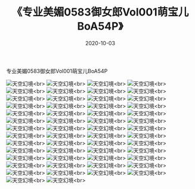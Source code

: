 ﻿---
layout: post
title: 《专业美媚0583御女郎Vol001萌宝儿BoA54P》
date: 2020-10-03
img: http://photo.orgx.cf/性感/2020/专业美媚0583御女郎Vol001萌宝儿BoA54P/000.jpg
tags: [美女,性感,泳衣]
---

专业美媚0583御女郎Vol001萌宝儿BoA54P



![天空幻境](http://photo.orgx.cf/性感/2020/专业美媚0583御女郎Vol001萌宝儿BoA54P/001.jpg''天空幻境'')<br>
![天空幻境](http://photo.orgx.cf/性感/2020/专业美媚0583御女郎Vol001萌宝儿BoA54P/002.jpg''天空幻境'')<br>
![天空幻境](http://photo.orgx.cf/性感/2020/专业美媚0583御女郎Vol001萌宝儿BoA54P/003.jpg''天空幻境'')<br>
![天空幻境](http://photo.orgx.cf/性感/2020/专业美媚0583御女郎Vol001萌宝儿BoA54P/004.jpg''天空幻境'')<br>
![天空幻境](http://photo.orgx.cf/性感/2020/专业美媚0583御女郎Vol001萌宝儿BoA54P/005.jpg''天空幻境'')<br>
![天空幻境](http://photo.orgx.cf/性感/2020/专业美媚0583御女郎Vol001萌宝儿BoA54P/006.jpg''天空幻境'')<br>
![天空幻境](http://photo.orgx.cf/性感/2020/专业美媚0583御女郎Vol001萌宝儿BoA54P/007.jpg''天空幻境'')<br>
![天空幻境](http://photo.orgx.cf/性感/2020/专业美媚0583御女郎Vol001萌宝儿BoA54P/008.jpg''天空幻境'')<br>
![天空幻境](http://photo.orgx.cf/性感/2020/专业美媚0583御女郎Vol001萌宝儿BoA54P/009.jpg''天空幻境'')<br>
![天空幻境](http://photo.orgx.cf/性感/2020/专业美媚0583御女郎Vol001萌宝儿BoA54P/010.jpg''天空幻境'')<br>
![天空幻境](http://photo.orgx.cf/性感/2020/专业美媚0583御女郎Vol001萌宝儿BoA54P/011.jpg''天空幻境'')<br>
![天空幻境](http://photo.orgx.cf/性感/2020/专业美媚0583御女郎Vol001萌宝儿BoA54P/012.jpg''天空幻境'')<br>
![天空幻境](http://photo.orgx.cf/性感/2020/专业美媚0583御女郎Vol001萌宝儿BoA54P/013.jpg''天空幻境'')<br>
![天空幻境](http://photo.orgx.cf/性感/2020/专业美媚0583御女郎Vol001萌宝儿BoA54P/014.jpg''天空幻境'')<br>
![天空幻境](http://photo.orgx.cf/性感/2020/专业美媚0583御女郎Vol001萌宝儿BoA54P/015.jpg''天空幻境'')<br>
![天空幻境](http://photo.orgx.cf/性感/2020/专业美媚0583御女郎Vol001萌宝儿BoA54P/016.jpg''天空幻境'')<br>
![天空幻境](http://photo.orgx.cf/性感/2020/专业美媚0583御女郎Vol001萌宝儿BoA54P/017.jpg''天空幻境'')<br>
![天空幻境](http://photo.orgx.cf/性感/2020/专业美媚0583御女郎Vol001萌宝儿BoA54P/018.jpg''天空幻境'')<br>
![天空幻境](http://photo.orgx.cf/性感/2020/专业美媚0583御女郎Vol001萌宝儿BoA54P/019.jpg''天空幻境'')<br>
![天空幻境](http://photo.orgx.cf/性感/2020/专业美媚0583御女郎Vol001萌宝儿BoA54P/020.jpg''天空幻境'')<br>
![天空幻境](http://photo.orgx.cf/性感/2020/专业美媚0583御女郎Vol001萌宝儿BoA54P/021.jpg''天空幻境'')<br>
![天空幻境](http://photo.orgx.cf/性感/2020/专业美媚0583御女郎Vol001萌宝儿BoA54P/022.jpg''天空幻境'')<br>
![天空幻境](http://photo.orgx.cf/性感/2020/专业美媚0583御女郎Vol001萌宝儿BoA54P/023.jpg''天空幻境'')<br>
![天空幻境](http://photo.orgx.cf/性感/2020/专业美媚0583御女郎Vol001萌宝儿BoA54P/024.jpg''天空幻境'')<br>
![天空幻境](http://photo.orgx.cf/性感/2020/专业美媚0583御女郎Vol001萌宝儿BoA54P/025.jpg''天空幻境'')<br>
![天空幻境](http://photo.orgx.cf/性感/2020/专业美媚0583御女郎Vol001萌宝儿BoA54P/026.jpg''天空幻境'')<br>
![天空幻境](http://photo.orgx.cf/性感/2020/专业美媚0583御女郎Vol001萌宝儿BoA54P/027.jpg''天空幻境'')<br>
![天空幻境](http://photo.orgx.cf/性感/2020/专业美媚0583御女郎Vol001萌宝儿BoA54P/028.jpg''天空幻境'')<br>
![天空幻境](http://photo.orgx.cf/性感/2020/专业美媚0583御女郎Vol001萌宝儿BoA54P/029.jpg''天空幻境'')<br>
![天空幻境](http://photo.orgx.cf/性感/2020/专业美媚0583御女郎Vol001萌宝儿BoA54P/030.jpg''天空幻境'')<br>
![天空幻境](http://photo.orgx.cf/性感/2020/专业美媚0583御女郎Vol001萌宝儿BoA54P/031.jpg''天空幻境'')<br>
![天空幻境](http://photo.orgx.cf/性感/2020/专业美媚0583御女郎Vol001萌宝儿BoA54P/032.jpg''天空幻境'')<br>
![天空幻境](http://photo.orgx.cf/性感/2020/专业美媚0583御女郎Vol001萌宝儿BoA54P/033.jpg''天空幻境'')<br>
![天空幻境](http://photo.orgx.cf/性感/2020/专业美媚0583御女郎Vol001萌宝儿BoA54P/034.jpg''天空幻境'')<br>
![天空幻境](http://photo.orgx.cf/性感/2020/专业美媚0583御女郎Vol001萌宝儿BoA54P/035.jpg''天空幻境'')<br>
![天空幻境](http://photo.orgx.cf/性感/2020/专业美媚0583御女郎Vol001萌宝儿BoA54P/036.jpg''天空幻境'')<br>
![天空幻境](http://photo.orgx.cf/性感/2020/专业美媚0583御女郎Vol001萌宝儿BoA54P/037.jpg''天空幻境'')<br>
![天空幻境](http://photo.orgx.cf/性感/2020/专业美媚0583御女郎Vol001萌宝儿BoA54P/038.jpg''天空幻境'')<br>
![天空幻境](http://photo.orgx.cf/性感/2020/专业美媚0583御女郎Vol001萌宝儿BoA54P/039.jpg''天空幻境'')<br>
![天空幻境](http://photo.orgx.cf/性感/2020/专业美媚0583御女郎Vol001萌宝儿BoA54P/040.jpg''天空幻境'')<br>
![天空幻境](http://photo.orgx.cf/性感/2020/专业美媚0583御女郎Vol001萌宝儿BoA54P/041.jpg''天空幻境'')<br>
![天空幻境](http://photo.orgx.cf/性感/2020/专业美媚0583御女郎Vol001萌宝儿BoA54P/042.jpg''天空幻境'')<br>
![天空幻境](http://photo.orgx.cf/性感/2020/专业美媚0583御女郎Vol001萌宝儿BoA54P/043.jpg''天空幻境'')<br>
![天空幻境](http://photo.orgx.cf/性感/2020/专业美媚0583御女郎Vol001萌宝儿BoA54P/044.jpg''天空幻境'')<br>
![天空幻境](http://photo.orgx.cf/性感/2020/专业美媚0583御女郎Vol001萌宝儿BoA54P/045.jpg''天空幻境'')<br>
![天空幻境](http://photo.orgx.cf/性感/2020/专业美媚0583御女郎Vol001萌宝儿BoA54P/046.jpg''天空幻境'')<br>
![天空幻境](http://photo.orgx.cf/性感/2020/专业美媚0583御女郎Vol001萌宝儿BoA54P/047.jpg''天空幻境'')<br>
![天空幻境](http://photo.orgx.cf/性感/2020/专业美媚0583御女郎Vol001萌宝儿BoA54P/048.jpg''天空幻境'')<br>
![天空幻境](http://photo.orgx.cf/性感/2020/专业美媚0583御女郎Vol001萌宝儿BoA54P/049.jpg''天空幻境'')<br>
![天空幻境](http://photo.orgx.cf/性感/2020/专业美媚0583御女郎Vol001萌宝儿BoA54P/050.jpg''天空幻境'')<br>
![天空幻境](http://photo.orgx.cf/性感/2020/专业美媚0583御女郎Vol001萌宝儿BoA54P/051.jpg''天空幻境'')<br>
![天空幻境](http://photo.orgx.cf/性感/2020/专业美媚0583御女郎Vol001萌宝儿BoA54P/052.jpg''天空幻境'')<br>
![天空幻境](http://photo.orgx.cf/性感/2020/专业美媚0583御女郎Vol001萌宝儿BoA54P/053.jpg''天空幻境'')<br>
![天空幻境](http://photo.orgx.cf/性感/2020/专业美媚0583御女郎Vol001萌宝儿BoA54P/054.jpg''天空幻境'')<br>